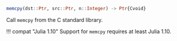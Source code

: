 ```julia
memcpy(dst::Ptr, src::Ptr, n::Integer) -> Ptr{Cvoid}
```

Call `memcpy` from the C standard library.

!!! compat "Julia 1.10"
    Support for `memcpy` requires at least Julia 1.10.

